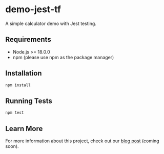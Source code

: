 # demo-jest-tf

A simple calculator demo with Jest testing.

## Requirements

- Node.js >= 18.0.0
- npm (please use npm as the package manager)

## Installation

```bash
npm install
```

## Running Tests

```bash
npm test
```

## Learn More

For more information about this project, check out our [blog post](https://example.com/blog-post) (coming soon).
